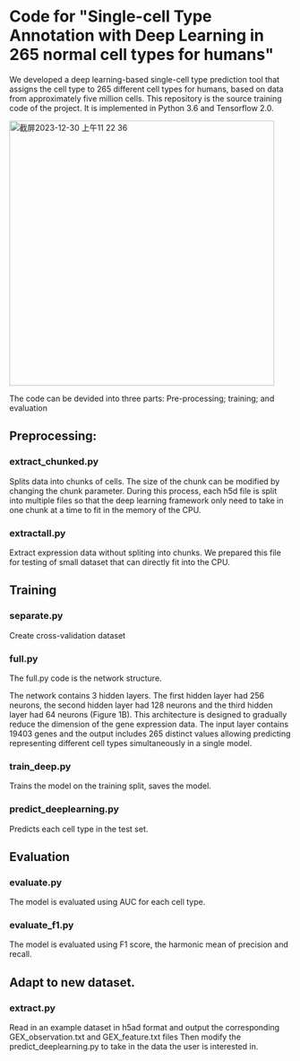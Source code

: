 # Code for "Single-cell Type Annotation with Deep Learning in 265 normal cell types for humans"

We developed a deep learning-based single-cell type prediction tool that assigns the cell type to 265 different cell types for humans, based on data from approximately five million cells. This repository is the source training code of the project. It is implemented in Python 3.6 and Tensorflow 2.0.


<img width="473" alt="截屏2023-12-30 上午11 22 36" src="https://github.com/SherrySDong/Hierarchical-Correction-Improves-Automated-Single-cell-Type-Annotation/assets/115379295/2a3c3eec-3b8f-4d4f-85a1-032296a4a71d">

The code can be devided into three parts: Pre-processing; training; and evaluation

## Preprocessing:
### extract_chunked.py
Splits data into chunks of cells. The size of the chunk can be modified by changing the  chunk parameter. During this process, each h5d file is split into multiple files so that the deep learning framework only need to take in one chunk at a time to fit in the memory of the CPU. 

### extractall.py
Extract expression data without spliting into chunks. We prepared this file for testing of small dataset that can directly fit into the CPU. 


## Training
### separate.py
Create cross-validation dataset

### full.py
The full.py code is the network structure. 

The network contains 3 hidden layers. The first hidden layer had 256 neurons, the second hidden layer had 128 neurons and the third hidden layer had 64 neurons (Figure 1B). This architecture is designed to gradually reduce the dimension of the gene expression data. The input layer contains 19403 genes and the output includes 265 distinct values allowing predicting representing different cell types simultaneously in a single model.


### train_deep.py
Trains the model on the training split, saves the model.

### predict_deeplearning.py
Predicts each cell type in the test set.


## Evaluation
### evaluate.py
The model is evaluated using AUC for each cell type.

### evaluate_f1.py
The model is evaluated using F1 score, the harmonic mean of precision and recall. 

## Adapt to new dataset. 
### extract.py
Read in an example dataset in h5ad format and output the corresponding GEX_observation.txt and GEX_feature.txt files
Then modify the predict_deeplearning.py to take in the data the user is interested in.
